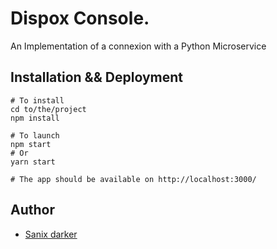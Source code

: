# Dispox Console.

An Implementation of a connexion with a Python Microservice

## Installation && Deployment

```shell
# To install
cd to/the/project
npm install

# To launch
npm start
# Or
yarn start

# The app should be available on http://localhost:3000/
```

## Author

- [Sanix darker](https://github.com/Sanix-Darker)

